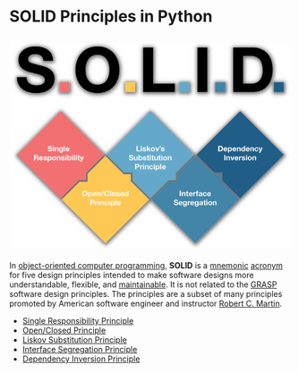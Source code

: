 
# SOLID Principles in Python

<h2 align="center">
  <img src="https://github.com/armanabkar/SOLID-Principles-Python/blob/master/SOLID.png" alt="VuePinterest" width="600px" />
  <br>
</h2>

In [object-oriented computer programming](https://en.wikipedia.org/wiki/Object-oriented_programming "Object-oriented programming"), **SOLID** is a [mnemonic](https://en.wikipedia.org/wiki/Mnemonic "Mnemonic")  [acronym](https://en.wikipedia.org/wiki/Acronym "Acronym") for five design principles intended to make software designs more understandable, flexible, and [maintainable](https://en.wikipedia.org/wiki/Software_maintenance "Software maintenance"). It is not related to the [GRASP](https://en.wikipedia.org/wiki/GRASP_(object-oriented_design) "GRASP (object-oriented design)") software design principles. The principles are a subset of many principles promoted by American software engineer and instructor [Robert C. Martin](https://en.wikipedia.org/wiki/Robert_C._Martin "Robert C. Martin").

* [Single Responsibility Principle](https://github.com/armanabkar/SOLID-Principles-Python/tree/master/1%20Single%20Responsibility%20Principle)
* [Open/Closed Principle](https://github.com/armanabkar/SOLID-Principles-Python/tree/master/2%20Open-Closed%20Principle)
* [Liskov Substitution Principle](https://github.com/armanabkar/SOLID-Principles-Python/tree/master/3%20Liskov%20Substitution%20Principle)
* [Interface Segregation Principle](https://github.com/armanabkar/SOLID-Principles-Python/tree/master/4%20Interface%20Segregation%20Principle)
* [Dependency Inversion Principle](https://github.com/armanabkar/SOLID-Principles-Python/tree/master/5%20Dependency%20Inversion%20Principle)



